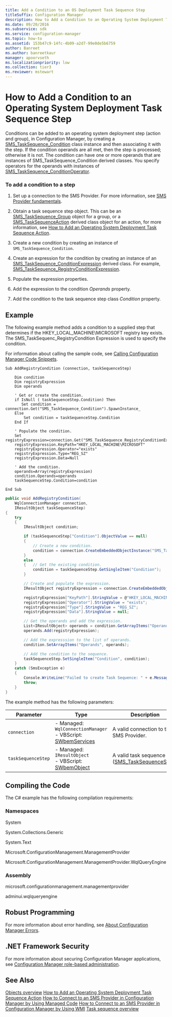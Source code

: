 ```yaml
---
title: Add a Condition to an OS Deployment Task Sequence Step
titleSuffix: Configuration Manager
description: How to Add a Condition to an Operating System Deployment Task Sequence Step
ms.date: 09/20/2016
ms.subservice: sdk
ms.service: configuration-manager
ms.topic: how-to
ms.assetid: 153b47c9-14fc-4b09-a2d7-99e0de5b6759
author: Banreet
ms.author: banreetkaur
manager: apoorvseth
ms.localizationpriority: low
ms.collection: tier3
ms.reviewer: mstewart
---
```

# How to Add a Condition to an Operating System Deployment Task Sequence Step
Conditions can be added to an operating system deployment step (action and group), in Configuration Manager, by creating a [SMS_TaskSequence_Condition](../../develop/reference/osd/sms_tasksequence_condition-server-wmi-class.md) class instance and then associating it with the step. If the condition operands are all met, then the step is processed; otherwise it is not. The condition can have one or more operands that are instances of SMS_TaskSequence_Condition derived classes. You specify operators for the operands with instances of [SMS_TaskSequence_ConditionOperator](../../develop/reference/osd/sms_tasksequence_conditionoperator-server-wmi-class.md).

### To add a condition to a step

1.  Set up a connection to the SMS Provider. For more information, see [SMS Provider fundamentals](../core/understand/sms-provider-fundamentals.md).

2.  Obtain a task sequence step object. This can be an [SMS_TaskSequence_Group](../../develop/reference/osd/sms_tasksequence_group-server-wmi-class.md) object for a group, or a  [SMS_TaskSequenceAction](../../develop/reference/osd/sms_tasksequence_action-server-wmi-class.md) derived class object for an action, for more information, see [How to Add an Operating System Deployment Task Sequence Action](../../develop/osd/how-to-add-an-operating-system-deployment-task-sequence-action.md).

3.  Create a new condition by creating an instance of `SMS_TaskSequence_Condition`.

4.  Create an expression for the condition by creating an instance of an [SMS_TaskSequence_ConditionExpression](../../develop/reference/osd/sms_tasksequence_conditionexpression-server-wmi-class.md) derived class. For example, [SMS_TaskSequence_RegistryConditionExpression](../../develop/reference/osd/sms_tasksequence_registryconditionexpression-server-wmi-class.md).

5.  Populate the expression properties.

6.  Add the expression to the condition *Operands* property.

7.  Add the condition to the task sequence step class *Condition* property.

## Example
 The following example method adds a condition to a supplied step that determines if the HKEY_LOCAL_MACHINE\MICROSOFT registry key exists. The SMS_TaskSequenc_RegistryCondition Expression is used to specify the condition.

 For information about calling the sample code, see [Calling Configuration Manager Code Snippets](../../develop/core/understand/calling-code-snippets.md).

```vbs
Sub AddRegistryCondition (connection, taskSequenceStep)

    Dim condition
    Dim registryExpression
    Dim operands

    ' Get or create the condition.
    if IsNull ( taskSequenceStep.Condition) Then
       Set condition = connection.Get("SMS_TaskSequence_Condition").SpawnInstance_
    Else
        Set condition = taskSequenceStep.Condition
    End If

    ' Populate the condition.
    Set registryExpression=connection.Get("SMS_TaskSequence_RegistryConditionExpression").SpawnInstance_
    registryExpression.KeyPath="HKEY_LOCAL_MACHINE\MICROSOFT"
    registryExpression.Operator="exists"
    registryExpression.Type="REG_SZ"
    registryExpression.Data=Null

    ' Add the condition.
    operands=Array(registryExpression)
    condition.Operands=operands
    taskSequenceStep.Condition=condition

End Sub
```

```c#
public void AddRegistryCondition(
    WqlConnectionManager connection,
    IResultObject taskSequenceStep)
{
    try
    {
        IResultObject condition;

        if (taskSequenceStep["Condition"].ObjectValue == null)
        {
            // Create a new condition.
            condition = connection.CreateEmbeddedObjectInstance("SMS_TaskSequence_Condition");
        }
        else
        {   // Get the existing condition.
            condition = taskSequenceStep.GetSingleItem("Condition");
        }

        // Create and populate the expression.
        IResultObject registryExpression = connection.CreateEmbeddedObjectInstance("SMS_TaskSequence_RegistryConditionExpression");

        registryExpression["KeyPath"].StringValue = @"HKEY_LOCAL_MACHINE\MICROSOFT";
        registryExpression["Operator"].StringValue = "exists";
        registryExpression["Type"].StringValue = "REG_SZ";
        registryExpression["Data"].StringValue = null;

        // Get the operands and add the expression.
        List<IResultObject> operands = condition.GetArrayItems("Operands");
        operands.Add(registryExpression);

        // Add the expresssion to the list of operands.
        condition.SetArrayItems("Operands", operands);

        // Add the condition to the sequence.
        taskSequenceStep.SetSingleItem("Condition", condition);
    }
    catch (SmsException e)
    {
        Console.WriteLine("Failed to create Task Sequence: " + e.Message);
        throw;
    }
}
```

 The example method has the following parameters:

|Parameter|Type|Description|
|---------------|----------|-----------------|
|`connection`|-   Managed: `WqlConnectionManager`<br />-   VBScript: [SWbemServices](/windows/win32/wmisdk/swbemservices)|A valid connection to the SMS Provider.|
|`taskSequenceStep`|-   Managed: `IResultObject`<br />-   VBScript:  [SWbemObject](/windows/win32/wmisdk/swbemobject)|A valid task sequence step ([SMS_TaskSequenceStep](../../develop/reference/osd/sms_tasksequence_step-server-wmi-class.md)).|

## Compiling the Code
 The C# example has the following compilation requirements:

### Namespaces
 System

 System.Collections.Generic

 System.Text

 Microsoft.ConfigurationManagement.ManagementProvider

 Microsoft.ConfigurationManagement.ManagementProvider.WqlQueryEngine

### Assembly
 microsoft.configurationmanagement.managementprovider

 adminui.wqlqueryengine

## Robust Programming
 For more information about error handling, see [About Configuration Manager Errors](../../develop/core/understand/about-configuration-manager-errors.md).

## .NET Framework Security
 For more information about securing Configuration Manager applications, see [Configuration Manager role-based administration](../../develop/core/servers/configure/role-based-administration.md).

## See Also
 [Objects overview](../core/understand/configuration-manager-objects-overview.md)
 [How to Add an Operating System Deployment Task Sequence Action](../../develop/osd/how-to-add-an-operating-system-deployment-task-sequence-action.md)
 [How to Connect to an SMS Provider in Configuration Manager by Using Managed Code](../../develop/core/understand/how-to-connect-to-an-sms-provider-by-using-managed-code.md)
 [How to Connect to an SMS Provider in Configuration Manager  by Using WMI](../../develop/core/understand/how-to-connect-to-an-sms-provider-in-configuration-manager-by-using-wmi.md)
 [Task sequence overview](operating-system-deployment-task-sequences-overview.md)
